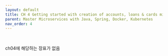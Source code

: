 ```yaml
---
layout: default
title: CH 4 Getting started with creation of accounts, loans & cards microservices
parent: Master Microservices with Java, Spring, Docker, Kubernetes
nav_order: 4
---
```


<br>

ch04에 해당하는 장표가 없음
